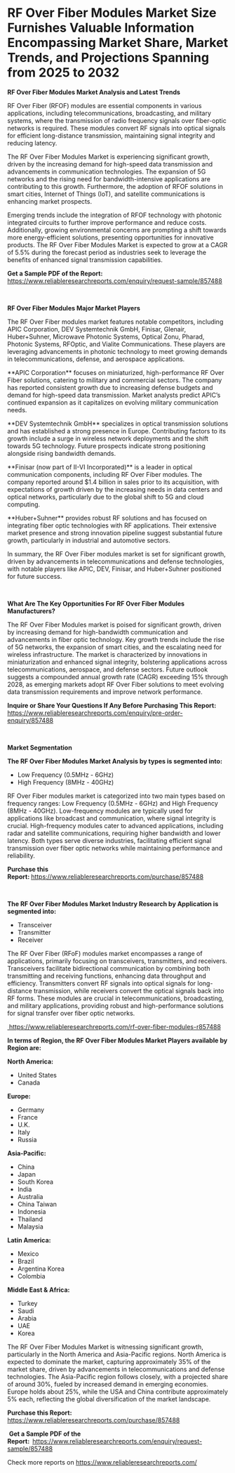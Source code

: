 <p><h1>RF Over Fiber Modules Market Size Furnishes Valuable Information Encompassing Market Share, Market Trends, and Projections Spanning from 2025 to 2032</h1></p><p><strong>RF Over Fiber Modules Market Analysis and Latest Trends</strong></p>
<p><p>RF Over Fiber (RFOF) modules are essential components in various applications, including telecommunications, broadcasting, and military systems, where the transmission of radio frequency signals over fiber-optic networks is required. These modules convert RF signals into optical signals for efficient long-distance transmission, maintaining signal integrity and reducing latency.</p><p>The RF Over Fiber Modules Market is experiencing significant growth, driven by the increasing demand for high-speed data transmission and advancements in communication technologies. The expansion of 5G networks and the rising need for bandwidth-intensive applications are contributing to this growth. Furthermore, the adoption of RFOF solutions in smart cities, Internet of Things (IoT), and satellite communications is enhancing market prospects. </p><p>Emerging trends include the integration of RFOF technology with photonic integrated circuits to further improve performance and reduce costs. Additionally, growing environmental concerns are prompting a shift towards more energy-efficient solutions, presenting opportunities for innovative products. The RF Over Fiber Modules Market is expected to grow at a CAGR of 5.5% during the forecast period as industries seek to leverage the benefits of enhanced signal transmission capabilities.</p></p>
<p><strong>Get a Sample PDF of the Report:&nbsp;</strong> <a href="https://www.reliableresearchreports.com/enquiry/request-sample/857488?utm_campaign=2487&utm_medium=2&utm_source=Github&utm_content=ia&utm_term=06042025&utm_id=rf-over-fiber-modules">https://www.reliableresearchreports.com/enquiry/request-sample/857488</a></p>
<p>&nbsp;</p>
<p><strong>RF Over Fiber Modules Major Market Players</strong></p>
<p><p>The RF Over Fiber modules market features notable competitors, including APIC Corporation, DEV Systemtechnik GmbH, Finisar, Glenair, Huber+Suhner, Microwave Photonic Systems, Optical Zonu, Pharad, Photonic Systems, RFOptic, and Vialite Communications. These players are leveraging advancements in photonic technology to meet growing demands in telecommunications, defense, and aerospace applications.</p><p>**APIC Corporation** focuses on miniaturized, high-performance RF Over Fiber solutions, catering to military and commercial sectors. The company has reported consistent growth due to increasing defense budgets and demand for high-speed data transmission. Market analysts predict APIC’s continued expansion as it capitalizes on evolving military communication needs.</p><p>**DEV Systemtechnik GmbH** specializes in optical transmission solutions and has established a strong presence in Europe. Contributing factors to its growth include a surge in wireless network deployments and the shift towards 5G technology. Future prospects indicate strong positioning alongside rising bandwidth demands.</p><p>**Finisar (now part of II-VI Incorporated)** is a leader in optical communication components, including RF Over Fiber modules. The company reported around $1.4 billion in sales prior to its acquisition, with expectations of growth driven by the increasing needs in data centers and optical networks, particularly due to the global shift to 5G and cloud computing.</p><p>**Huber+Suhner** provides robust RF solutions and has focused on integrating fiber optic technologies with RF applications. Their extensive market presence and strong innovation pipeline suggest substantial future growth, particularly in industrial and automotive sectors.</p><p>In summary, the RF Over Fiber modules market is set for significant growth, driven by advancements in telecommunications and defense technologies, with notable players like APIC, DEV, Finisar, and Huber+Suhner positioned for future success.</p></p>
<p>&nbsp;</p>
<p><strong>What Are The Key Opportunities For RF Over Fiber Modules Manufacturers?</strong></p>
<p><p>The RF Over Fiber Modules market is poised for significant growth, driven by increasing demand for high-bandwidth communication and advancements in fiber optic technology. Key growth trends include the rise of 5G networks, the expansion of smart cities, and the escalating need for wireless infrastructure. The market is characterized by innovations in miniaturization and enhanced signal integrity, bolstering applications across telecommunications, aerospace, and defense sectors. Future outlook suggests a compounded annual growth rate (CAGR) exceeding 15% through 2028, as emerging markets adopt RF Over Fiber solutions to meet evolving data transmission requirements and improve network performance.</p></p>
<p><strong>Inquire or Share Your Questions If Any Before Purchasing This Report:</strong> <a href="https://www.reliableresearchreports.com/enquiry/pre-order-enquiry/857488?utm_campaign=2487&utm_medium=2&utm_source=Github&utm_content=ia&utm_term=06042025&utm_id=rf-over-fiber-modules">https://www.reliableresearchreports.com/enquiry/pre-order-enquiry/857488</a></p>
<p>&nbsp;</p>
<p><strong>Market Segmentation</strong></p>
<p><strong>The RF Over Fiber Modules Market Analysis by types is segmented into:</strong></p>
<p><ul><li>Low Frequency (0.5MHz - 6GHz)</li><li>High Frequency (8MHz - 40GHz)</li></ul></p>
<p><p>RF Over Fiber modules market is categorized into two main types based on frequency ranges: Low Frequency (0.5MHz - 6GHz) and High Frequency (8MHz - 40GHz). Low-frequency modules are typically used for applications like broadcast and communication, where signal integrity is crucial. High-frequency modules cater to advanced applications, including radar and satellite communications, requiring higher bandwidth and lower latency. Both types serve diverse industries, facilitating efficient signal transmission over fiber optic networks while maintaining performance and reliability.</p></p>
<p><strong>Purchase this Report:&nbsp;</strong><a href="https://www.reliableresearchreports.com/purchase/857488?utm_campaign=2487&utm_medium=2&utm_source=Github&utm_content=ia&utm_term=06042025&utm_id=rf-over-fiber-modules">https://www.reliableresearchreports.com/purchase/857488</a></p>
<p>&nbsp;</p>
<p><strong>The RF Over Fiber Modules Market Industry Research by Application is segmented into:</strong></p>
<p><ul><li>Transceiver</li><li>Transmitter</li><li>Receiver</li></ul></p>
<p><p>The RF Over Fiber (RFoF) modules market encompasses a range of applications, primarily focusing on transceivers, transmitters, and receivers. Transceivers facilitate bidirectional communication by combining both transmitting and receiving functions, enhancing data throughput and efficiency. Transmitters convert RF signals into optical signals for long-distance transmission, while receivers convert the optical signals back into RF forms. These modules are crucial in telecommunications, broadcasting, and military applications, providing robust and high-performance solutions for signal transfer over fiber optic networks.</p></p>
<p><a href="https://www.reliableresearchreports.com/rf-over-fiber-modules-r857488?utm_campaign=2487&utm_medium=2&utm_source=Github&utm_content=ia&utm_term=06042025&utm_id=rf-over-fiber-modules">&nbsp;https://www.reliableresearchreports.com/rf-over-fiber-modules-r857488</a></p>
<p><strong>In terms of Region, the RF Over Fiber Modules Market Players available by Region are:</strong></p>
<p>
    <p> <strong> North America: </strong>
        <ul>
            <li>United States</li>
            <li>Canada</li>
        </ul>
        </p> 
    <p> <strong> Europe: </strong>
        <ul>
            <li>Germany</li>
            <li>France</li>
            <li>U.K.</li>
            <li>Italy</li>
            <li>Russia</li>
        </ul>
        </p> 
    <p> <strong> Asia-Pacific: </strong>
        <ul>
            <li>China</li>
            <li>Japan</li>
            <li>South Korea</li>
            <li>India</li>
            <li>Australia</li>
            <li>China Taiwan</li>
            <li>Indonesia</li>
            <li>Thailand</li>
            <li>Malaysia</li>
        </ul>
        </p> 
    <p> <strong> Latin America: </strong>
        <ul>
            <li>Mexico</li>
            <li>Brazil</li>
            <li>Argentina Korea</li>
            <li>Colombia</li>
        </ul>
        </p> 
    <p> <strong> Middle East & Africa: </strong>
        <ul>
            <li>Turkey</li>
            <li>Saudi</li>
            <li>Arabia</li>
            <li>UAE</li>
            <li>Korea</li>
        </ul>
    </p>
    </p>
<p><p>The RF Over Fiber Modules Market is witnessing significant growth, particularly in the North America and Asia-Pacific regions. North America is expected to dominate the market, capturing approximately 35% of the market share, driven by advancements in telecommunications and defense technologies. The Asia-Pacific region follows closely, with a projected share of around 30%, fueled by increased demand in emerging economies. Europe holds about 25%, while the USA and China contribute approximately 5% each, reflecting the global diversification of the market landscape.</p></p>
<p><strong>Purchase this Report: </strong><a href="https://www.reliableresearchreports.com/purchase/857488?utm_campaign=2487&utm_medium=2&utm_source=Github&utm_content=ia&utm_term=06042025&utm_id=rf-over-fiber-modules">https://www.reliableresearchreports.com/purchase/857488</a></p>
<p>&nbsp;<strong>Get a Sample PDF of the Report:&nbsp;&nbsp;</strong><a href="https://www.reliableresearchreports.com/enquiry/request-sample/857488?utm_campaign=2487&utm_medium=2&utm_source=Github&utm_content=ia&utm_term=06042025&utm_id=rf-over-fiber-modules">https://www.reliableresearchreports.com/enquiry/request-sample/857488</a></p>
<p><strong></strong></p>
<p>Check more reports on <a href="https://www.reliableresearchreports.com/?utm_campaign=2487&utm_medium=2&utm_source=Github&utm_content=ia&utm_term=06042025&utm_id=rf-over-fiber-modules">https://www.reliableresearchreports.com/</a></p>